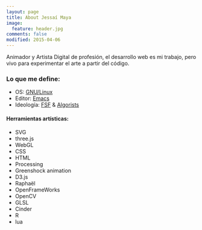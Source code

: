 ```yaml
---
layout: page
title: About Jessaí Maya
image:
  feature: header.jpg
comments: false
modified: 2015-04-06
---
```


Animador y Artista Digital de profesión, el desarrollo web es mi trabajo, pero vivo para experimentar el arte a partir del código.

### Lo que me define:

* OS: [GNU/Linux](https://www.gnu.org/gnu/linux-and-gnu.html)
* Editor: [Emacs](https://www.gnu.org/software/emacs/)
* Ideología: [FSF](http://www.fsf.org/) & [Algorists](http://www.algorists.org/algorist.html)

#### Herramientas artísticas:
* SVG
* three.js
* WebGL
* CSS
* HTML
* Processing
* Greenshock animation
* D3.js
* Raphaël
* OpenFrameWorks
* OpenCV
* GLSL
* Cinder
* R
* lua
